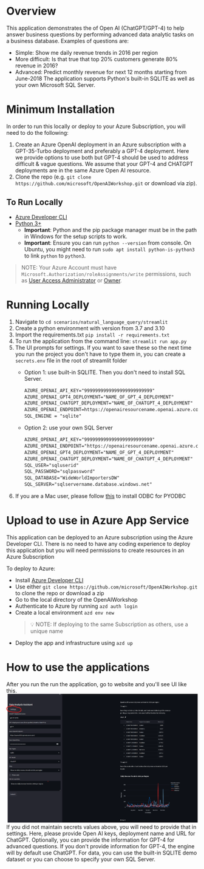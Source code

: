 # Overview
This application demonstrates the of Open AI (ChatGPT/GPT-4) to help answer business questions by performing advanced data analytic tasks on a business database.
Examples of questions are:
- Simple: Show me daily revenue trends in 2016  per region
- More difficult: Is that true that top 20% customers generate 80% revenue in 2016?
- Advanced: Predict monthly revenue for next 12 months starting from June-2018
The application supports Python's built-in SQLITE as well as your own Microsoft SQL Server.
# Minimum Installation 
In order to run this locally or deploy to your Azure Subscription, you will need to do the following:

1. Create an Azure OpenAI deployment in an Azure subscription with a GPT-35-Turbo deployment and preferably a GPT-4 deployment.
Here we provide options to use both but GPT-4 should be used to address difficult & vague  questions.
We assume that your GPT-4 and CHATGPT deployments are in the same Azure Open AI resource.
1. Clone the repo (e.g. ```git clone https://github.com/microsoft/OpenAIWorkshop.git``` or download via zip). 

## To Run Locally
- [Azure Developer CLI](https://aka.ms/azure-dev/install)
- [Python 3+](https://www.python.org/downloads/)
    - **Important**: Python and the pip package manager must be in the path in Windows for the setup scripts to work.
    - **Important**: Ensure you can run `python --version` from console. On Ubuntu, you might need to run `sudo apt install python-is-python3` to link `python` to `python3`.    

>NOTE: Your Azure Account must have `Microsoft.Authorization/roleAssignments/write` permissions, such as [User Access Administrator](https://learn.microsoft.com/azure/role-based-access-control/built-in-roles#user-access-administrator) or [Owner](https://learn.microsoft.com/azure/role-based-access-control/built-in-roles#owner).  


# Running Locally
1. Navigate to ```cd scenarios/natural_language_query/streamlit```
1. Create a python environment with version from 3.7 and 3.10
1. Import the requirements.txt `pip install -r requirements.txt`
1. To run the application from the command line: `streamlit run app.py`
1. The UI prompts for settings. If you want to save these so the next time you run the project you don't have to type them in, you can create a `secrets.env` file in the root of streamlit folder
    - Option 1: use built-in SQLITE. Then you don't need to install SQL Server.
        ```txt
        AZURE_OPENAI_API_KEY="9999999999999999999999999"
        AZURE_OPENAI_GPT4_DEPLOYMENT="NAME_OF_GPT_4_DEPLOYMENT"
        AZURE_OPENAI_CHATGPT_DEPLOYMENT="NAME_OF_CHATGPT_4_DEPLOYMENT"
        AZURE_OPENAI_ENDPOINT=https://openairesourcename.openai.azure.com/
        SQL_ENGINE = "sqlite"
        ```
    - Option 2: use your own SQL Server

        ```txt
        AZURE_OPENAI_API_KEY="9999999999999999999999999"
        AZURE_OPENAI_ENDPOINT="https://openairesourcename.openai.azure.com/"
        AZURE_OPENAI_GPT4_DEPLOYMENT="NAME_OF_GPT_4_DEPLOYMENT"
        AZURE_OPENAI_CHATGPT_DEPLOYMENT="NAME_OF_CHATGPT_4_DEPLOYMENT"
        SQL_USER="sqluserid"
        SQL_PASSWORD="sqlpassword"
        SQL_DATABASE="WideWorldImportersDW"
        SQL_SERVER="sqlservername.database.windows.net"
        ```
7. If you are a Mac user, please follow [this](https://learn.microsoft.com/en-us/sql/connect/odbc/linux-mac/install-microsoft-odbc-driver-sql-server-macos?view=sql-server-ver16) to install ODBC for PYODBC
# Upload to use in Azure App Service
This application can be deployed to an Azure subscription using the Azure Developer CLI. There is no need to have any coding experience to deploy this application but you will need permissions to create resources in an Azure Subscription

To deploy to Azure:
- Install [Azure Developer CLI](https://aka.ms/azure-dev/install)
- Use either `git clone https://github.com/microsoft/OpenAIWorkshop.git` to clone the repo or download a zip
- Go to the local directory of the OpenAIWorkshop
- Authenticate to Azure by running `azd auth login`
- Create a local environment `azd env new`
    > 💡 NOTE: If deploying to the same Subscription as others, use a unique name
- Deploy the app and infrastructure using `azd up`

# How to use the applications

After you run the run the application, go to website and you'll see UI like this.
<img width="1159" alt="image" src="../../../documents/media/da_assistant1.png">
If you did not maintain secrets values above, you will need to provide that in settings. Here, please provide Open AI keys, deployment name and URL for ChatGPT. Optionally, you can provide the information for GPT-4 for advanced questions. If you don't provide information for GPT-4, the engine will by default use ChatGPT.
For data, you can use the built-in SQLITE demo dataset or you can choose to specify your own SQL Server. 
